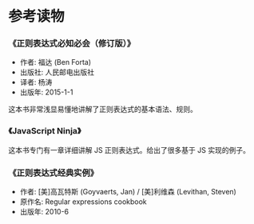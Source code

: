 # 参考读物

### 《正则表达式必知必会（修订版）》

+ 作者: 福达 (Ben Forta) 
+ 出版社: 人民邮电出版社
+ 译者: 杨涛 
+ 出版年: 2015-1-1

这本书非常浅显易懂地讲解了正则表达式的基本语法、规则。


### 《JavaScript Ninja》

这本书专门有一章详细讲解 JS 正则表达式。给出了很多基于 JS 实现的例子。


### 《正则表达式经典实例》

+ 作者: [美]高瓦特斯 (Goyvaerts, Jan) / [美]利维森 (Levithan, Steven) 
+ 原作名: Regular expressions cookbook
+ 出版年: 2010-6
